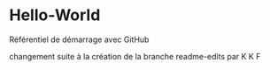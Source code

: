 # Hello-World
Référentiel de démarrage avec GitHub

changement suite à la création de la branche readme-edits par K K  F
